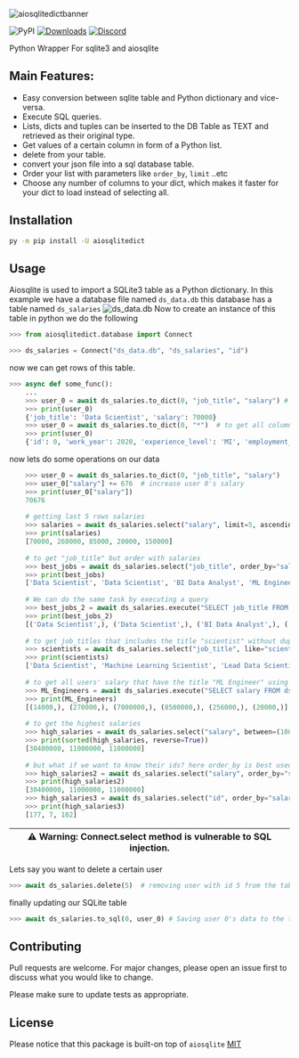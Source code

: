 ![aiosqlitedictbanner](https://user-images.githubusercontent.com/51752028/160848765-35b1577d-0d94-44e3-bca4-d7ef133b5a97.png)

![PyPI](https://img.shields.io/pypi/v/aiosqlitedict?style=flat)
[![Downloads](https://pepy.tech/badge/aiosqlitedict)](https://pepy.tech/project/aiosqlitedict)
[![Discord](https://img.shields.io/discord/1036596132320653354?logo=discord&label=discord&logoColor=white)](https://discord.gg/59aWbMwq)

Python Wrapper For sqlite3 and aiosqlite

## Main Features:
* Easy conversion between sqlite table and Python dictionary and vice-versa.
* Execute SQL queries.
* Lists, dicts and tuples can be inserted to the DB Table as TEXT and retrieved as their original type.
* Get values of a certain column in form of a Python list.
* delete from your table.
* convert your json file into a sql database table.
* Order your list with parameters like ``order_by``, ``limit`` ..etc
* Choose any number of columns to your dict, which makes it faster for your dict to load instead of selecting all.


## Installation

```bash
py -m pip install -U aiosqlitedict
```


## Usage

Aiosqlite is used to import a SQLite3 table as a Python dictionary.
In this example we have a database file named ``ds_data.db`` this database has a table named ``ds_salaries``
![ds_data.db](https://i.ibb.co/88vQgZ7/Screenshot-2024-11-12-081121.png)
Now to create an instance of this table in python we do the following
```python
>>> from aiosqlitedict.database import Connect

>>> ds_salaries = Connect("ds_data.db", "ds_salaries", "id")
```
now we can get rows of this table.
```python
>>> async def some_func():
    ...
    >>> user_0 = await ds_salaries.to_dict(0, "job_title", "salary") # to get `job_title` and `salary` of user with id 0
    >>> print(user_0)
    {'job_title': 'Data Scientist', 'salary': 70000}
    >>> user_0 = await ds_salaries.to_dict(0, "*")  # to get all columns of user with id 0
    >>> print(user_0)
    {'id': 0, 'work_year': 2020, 'experience_level': 'MI', 'employment_type': 'FT', 'job_title': 'Data Scientist', 'salary': 70000, 'salary_currency': 'EUR', 'salary_in_usd': 79833, 'employee_residence': 'DE', 'remote_ratio': 0, 'company_location': 'DE', 'company_size': 'L'}
```
now lets do some operations on our data
```python
    >>> user_0 = await ds_salaries.to_dict(0, "job_title", "salary")
    >>> user_0["salary"] += 676  # increase user 0's salary
    >>> print(user_0["salary"])
    70676
    
    # getting last 5 rows salaries
    >>> salaries = await ds_salaries.select("salary", limit=5, ascending=False)
    >>> print(salaries)
    [70000, 260000, 85000, 20000, 150000]
    
    # to get "job_title" but order with salaries
    >>> best_jobs = await ds_salaries.select("job_title", order_by="salary", limit=5, ascending=False)
    >>> print(best_jobs)
    ['Data Scientist', 'Data Scientist', 'BI Data Analyst', 'ML Engineer', 'ML Engineer']
    
    # We can do the same task by executing a query
    >>> best_jobs_2 = await ds_salaries.execute("SELECT job_title FROM ds_salaries ORDER BY salary DESC LIMIT 5")
    >>> print(best_jobs_2)
    [('Data Scientist',), ('Data Scientist',), ('BI Data Analyst',), ('ML Engineer',), ('ML Engineer',)]
    
    # to get job_titles that includes the title "scientist" without duplicates
    >>> scientists = await ds_salaries.select("job_title", like="scientist", distinct=True)
    >>> print(scientists)
    ['Data Scientist', 'Machine Learning Scientist', 'Lead Data Scientist', 'Research Scientist', 'AI Scientist', 'Principal Data Scientist', 'Applied Data Scientist', 'Applied Machine Learning Scientist', 'Staff Data Scientist']
    
    # to get all users' salary that have the title "ML Engineer" using a query
    >>> ML_Engineers = await ds_salaries.execute("SELECT salary FROM ds_salaries WHERE job_title = 'ML Engineer'")
    >>> print(ML_Engineers)
    [(14000,), (270000,), (7000000,), (8500000,), (256000,), (20000,)]
    
    # to get the highest salaries
    >>> high_salaries = await ds_salaries.select("salary", between=(10000000, 40000000))  # between 30M and 40M salary
    >>> print(sorted(high_salaries, reverse=True))
    [30400000, 11000000, 11000000]
    
    # but what if we want to know their ids? here order_by is best used
    >>> high_salaries2 = await ds_salaries.select("salary", order_by="salary", limit=3, ascending=False) # same task with different method
    >>> print(high_salaries2)
    [30400000, 11000000, 11000000]
    >>> high_salaries3 = await ds_salaries.select("id", order_by="salary", limit=3, ascending=False) # id of richest to poorest
    >>> print(high_salaries3)
    [177, 7, 102]
```
| :warning: Warning: Connect.select method is vulnerable to SQL injection.|
| --- |

Lets say you want to delete a certain user
```python
>>> await ds_salaries.delete(5)  # removing user with id 5 from the table.
```
finally updating our SQLite table
```python
>>> await ds_salaries.to_sql(0, user_0) # Saving user 0's data to the table
```

## Contributing
Pull requests are welcome. For major changes, please open an issue first to discuss what you would like to change.

Please make sure to update tests as appropriate.

## License
Please notice that
this package is built-on top of ``aiosqlite``
[MIT](https://github.com/sabrysm/aiosqlitedict/blob/main/LICENSE)
